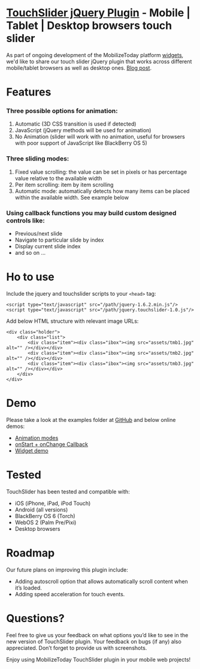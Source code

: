 [TouchSlider jQuery Plugin](http://widgets.mobilizetoday.com/widgets/image-gallery.html) - Mobile | Tablet | Desktop browsers touch slider
================================================================================================================================

As part of ongoing development of the MobilizeToday platform [widgets](http://widgets.mobilizetoday.com/), we'd like to share our touch slider jQuery plugin that works across different mobile/tablet browsers as well as desktop ones. [Blog post](http://www.mobilizetoday.com/blog/touchslider-jquery-plugin/). 

Features
========
### Three possible options for animation: ###

1. Automatic (3D CSS transition is used if detected)
2. JavaScript (jQuery methods will be used for animation)
3. No Animation (slider will work with no animation, useful for browsers with poor support of JavaScript like BlackBerry OS 5)

### Three sliding modes: ###

1. Fixed value scrolling: the value can be set in pixels or has percentage value relative to the available width
2. Per item scrolling: item by item scrolling
3. Automatic mode: automatically detects how many items can be placed within the available width. See example below

### Using callback functions you may build custom designed controls like: ###

* Previous/next slide 
* Navigate to particular slide by index
* Display current slide index 
* and so on ...

Ho to use
=========
Include the jquery and touchslider scripts to your `<head>` tag:

    <script type="text/javascript" src="/path/jquery-1.6.2.min.js"/>
    <script type="text/javascript" src="/path/jquery.touchslider-1.0.js"/>

Add below HTML structure with relevant image URLs:

    <div class="holder">
	    <div class="list">
		    <div class="item"><div class="ibox"><img src="assets/tmb1.jpg" alt="" /></div></div>
		    <div class="item"><div class="ibox"><img src="assets/tmb2.jpg" alt="" /></div></div>
		    <div class="item"><div class="ibox"><img src="assets/tmb3.jpg" alt="" /></div></div>
	    </div>
    </div>

Demo
====
Please take a look at the examples folder at [GitHub](https://github.com/mobilizetoday/touchSlider/tree/master/examples) and below online demos:

* [Animation modes](http://www.mobilizetoday.com/touchSlider/test1.html)
* [onStart + onChange Callback](http://www.mobilizetoday.com/touchSlider/test12-3.html)
* [Widget demo](http://widgets.mobilizetoday.com/widgets/image-gallery.html)

Tested
=============
TouchSlider has been tested and compatible with:

* iOS (iPhone, iPad, iPod Touch)
* Android (all versions)
* BlackBerry OS 6 (Torch)
* WebOS 2 (Palm Pre/Pixi)
* Desktop browsers

Roadmap
=======
Our future plans on improving this plugin include:

* Adding autoscroll option that allows automatically scroll content when it’s loaded.
* Adding speed acceleration for touch events.

Questions?
==========
Feel free to give us your feedback on what options you’d like to see in the new version of TouchSlider plugin. 
Your feedback on bugs (if any) also appreciated. Don’t forget to provide us with screenshots.


Enjoy using MobilizeToday TouchSlider plugin in your mobile web projects!
